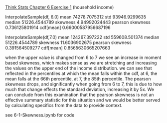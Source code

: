 [Think Stats Chapter 6 Exercise 1](http://greenteapress.com/thinkstats2/html/thinkstats2007.html#toc60) (household income)


InterpolateSample(df, 6.0)
mean 74278.7075312
std 93946.9299635
median 51226.4544789
skewness 4.94992024443
pearson skewness 0.736125801914
cdf[mean] 0.66000587956687196


InterpolateSample(df,7.0)
mean 124267.397222
std 559608.501374
median 51226.4544789
skewness 11.6036902675
pearson skewness 0.391564509277
cdf[mean] 0.8565630665207663

when the upper value is changed from 6 to 7 we see an increase in moment based skewness,  which makes sense as we are stretching and increasing the values on the upper end of the income distribution.  we can see that reflected in the percentiles at which the mean falls within the cdf, at 6, the mean falls at the 66th percentile,  at 7, the 85th percentile.  The pearson skewness drops, and significantly when going from 6 to 7,  this is due to how much that change effects the standard deviation,  increasing it by 5x.  We can conclude from this examination that the pearson skewness is not an effective summary statistic for this situation and we would be better served by calculating specifics from the data to provide context. 

see 6-1-Skewness.ipynb for code